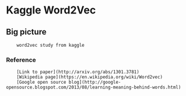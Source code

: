 Kaggle Word2Vec
===============================

Big picture
------------------------------
		word2vec study from kaggle

### Reference
		[Link to paper](http://arxiv.org/abs/1301.3781)
		[Wikipedia page](https://en.wikipedia.org/wiki/Word2vec)
		[Google open source blog](http://google-opensource.blogspot.com/2013/08/learning-meaning-behind-words.html)
